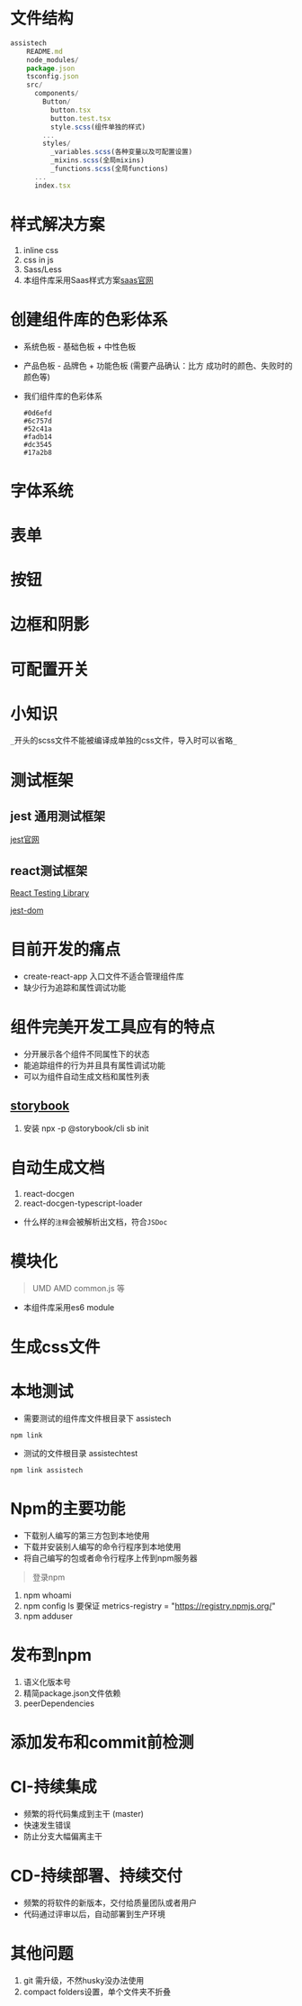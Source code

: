 
# 文件结构


```js
assistech
    README.md
    node_modules/
    package.json
    tsconfig.json
    src/  
      components/
        Button/
          button.tsx
          button.test.tsx
          style.scss(组件单独的样式)
        ...
        styles/
          _variables.scss(各种变量以及可配置设置)
          _mixins.scss(全局mixins)
          _functions.scss(全局functions)
      ...
      index.tsx
```
  

# 样式解决方案
  1. inline css
  2. css in js
  3. Sass/Less
  4. 本组件库采用Saas样式方案[saas官网](https://sass-lang.com/)

  
# 创建组件库的色彩体系

  + 系统色板 - 基础色板 + 中性色板
  + 产品色板 - 品牌色 + 功能色板 (需要产品确认：比方 成功时的颜色、失败时的颜色等)

  + 我们组件库的色彩体系
    ```
    #0d6efd
    #6c757d
    #52c41a
    #fadb14
    #dc3545
    #17a2b8
    ```
# 字体系统

# 表单

# 按钮

# 边框和阴影

# 可配置开关

# 小知识

`_`开头的scss文件不能被编译成单独的css文件，导入时可以省略`_`

# 测试框架 

## jest 通用测试框架

[jest官网](https://jestjs.io/)

## react测试框架

[React Testing Library](https://testing-library.com/docs/react-testing-library/intro)

[jest-dom](https://github.com/testing-library/jest-dom)

# 目前开发的痛点

+ create-react-app 入口文件不适合管理组件库
+ 缺少行为追踪和属性调试功能

# 组件完美开发工具应有的特点

+ 分开展示各个组件不同属性下的状态
+ 能追踪组件的行为并且具有属性调试功能
+ 可以为组件自动生成文档和属性列表

## [storybook](https://storybook.js.org/)

1. 安装 npx -p @storybook/cli sb init


# 自动生成文档

1. react-docgen
2. react-docgen-typescript-loader

+ 什么样的`注释`会被解析出文档，符合`JSDoc`


# 模块化

> UMD AMD common.js 等

+ 本组件库采用es6 module

# 生成css文件

# 本地测试

+ 需要测试的组件库文件根目录下  assistech
```
npm link

```

+ 测试的文件根目录  assistechtest

```
npm link assistech

```

# Npm的主要功能

+ 下载别人编写的第三方包到本地使用
+ 下载并安装别人编写的命令行程序到本地使用
+ 将自己编写的包或者命令行程序上传到npm服务器

> 登录npm

1. npm whoami
2. npm config ls 要保证 metrics-registry = "https://registry.npmjs.org/"
3. npm adduser

# 发布到npm

1. 语义化版本号
2. 精简package.json文件依赖
3. peerDependencies

# 添加发布和commit前检测

# CI-持续集成

+ 频繁的将代码集成到主干 (master)
+ 快速发生错误
+ 防止分支大幅偏离主干

# CD-持续部署、持续交付

+ 频繁的将软件的新版本，交付给质量团队或者用户
+ 代码通过评审以后，自动部署到生产环境


# 其他问题

1. git 需升级，不然husky没办法使用
2. compact folders设置，单个文件夹不折叠